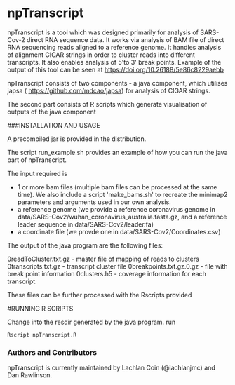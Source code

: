 # npTranscript

npTranscript is a tool which was designed primarily for analysis of SARS-Cov-2 direct RNA sequence data.  It works via analysis of BAM file of direct RNA sequencing reads aligned to a reference genome.  It handles analysis of alignment CIGAR strings in order to cluster reads into different transcripts. It also enables analysis of 5'to 3' break points.  Example of the output of this tool can be seen at https://doi.org/10.26188/5e86c8229aebb 

npTranscript consists of two components - a java component, which utilises japsa ( https://github.com/mdcao/japsa) for analysis of CIGAR strings. 

The second part consists of R scripts which generate visualisation of outputs of the java component

###INSTALLATION AND USAGE

A precompiled jar is provided in the distribution. 

The script run_example.sh  provides an example of how you can run the java part of npTranscript.

The input required is 
 - 1 or more bam files (multiple bam files can be processed at the same time). We also include a script 'make_bams.sh' to recreate the minimap2 parameters and arguments used in our own analysis.
 - a reference genome (we provide a reference coronavirus genome in  data/SARS-Cov2/wuhan_coronavirus_australia.fasta.gz, and a reference leader sequence in data/SARS-Cov2/leader.fa)
 - a coordinate file (we provde one in data/SARS-Cov2/Coordinates.csv)


The output of the java program are the following files:

0readToCluster.txt.gz    - master file of mapping of reads to clusters
0transcripts.txt.gz   - transcript cluster file
0breakpoints.txt.gz.0.gz   -  file with break point information
0clusters.h5   - coverage information for each transcript. 

These files can be further processed with the Rscripts provided

#RUNNING R SCRIPTS

Change into the resdir generated by the java program. 
run
```
Rscript npTranscript.R
```


### Authors and Contributors

npTranscript is currently maintained by Lachlan Coin (@lachlanjmc) and Dan Rawlinson. 

